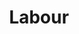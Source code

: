 ---
title: Labour
crosslinks:
- autotldr
- jeremycorbyn
- LabourUK
- socialism
- shitcorbotssay
- unitedkingdom
- youtubefactsbot
- media_criticism
- Scotland
- ukpolitics
- actuallesbians
- WikiLeaks
- Denmark
- IAmA
- Netherlands
- SocialDemocracy
- MassdropBot
- atheism
- labour2017
- WayOfTheBern
---